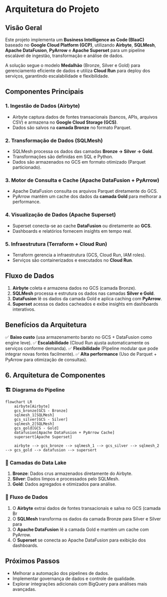 # Arquitetura do Projeto

## Visão Geral
Este projeto implementa um **Business Intelligence as Code (BIaaC)** baseado no **Google Cloud Platform (GCP)**, utilizando **Airbyte**, **SQLMesh**, **Apache DataFusion**, **PyArrow** e **Apache Superset** para um pipeline escalável de ingestão, transformação e análise de dados.

A solução segue o modelo **Medalhão** (Bronze, Silver e Gold) para gerenciamento eficiente de dados e utiliza **Cloud Run** para deploy dos serviços, garantindo escalabilidade e flexibilidade.

## **Componentes Principais**

### **1. Ingestão de Dados (Airbyte)**
- Airbyte captura dados de fontes transacionais (bancos, APIs, arquivos CSV) e armazena no **Google Cloud Storage (GCS)**.
- Dados são salvos na **camada Bronze** no formato Parquet.

### **2. Transformação de Dados (SQLMesh)**
- SQLMesh processa os dados das camadas **Bronze → Silver → Gold**.
- Transformações são definidas em SQL e Python.
- Dados são armazenados no GCS em formato otimizado (Parquet particionado).

### **3. Motor de Consulta e Cache (Apache DataFusion + PyArrow)**
- Apache DataFusion consulta os arquivos Parquet diretamente do GCS.
- PyArrow mantém um cache dos dados da **camada Gold** para melhorar a performance.

### **4. Visualização de Dados (Apache Superset)**
- Superset conecta-se ao cache **DataFusion** ou diretamente ao **GCS**.
- Dashboards e relatórios fornecem insights em tempo real.

### **5. Infraestrutura (Terraform + Cloud Run)**
- Terraform gerencia a infraestrutura (GCS, Cloud Run, IAM roles).
- Serviços são containerizados e executados no **Cloud Run**.

## **Fluxo de Dados**
1. **Airbyte** coleta e armazena dados no GCS (camada Bronze).
2. **SQLMesh** processa e estrutura os dados nas camadas **Silver e Gold**.
3. **DataFusion** lê os dados da camada Gold e aplica caching com **PyArrow**.
4. **Superset** acessa os dados cacheados e exibe insights em dashboards interativos.

## **Benefícios da Arquitetura**
✅ **Baixo custo** (usa armazenamento barato no GCS + DataFusion como engine leve).
✅ **Escalabilidade** (Cloud Run ajusta automaticamente os serviços conforme demanda).
✅ **Flexibilidade** (Pipeline modular que pode integrar novas fontes facilmente).
✅ **Alta performance** (Uso de Parquet + PyArrow para otimização de consultas).

## **6. Arquitetura de Componentes**
### 🏗 **Diagrama do Pipeline**
```mermaid
flowchart LR
    airbyte[Airbyte]
    gcs_bronze[GCS - Bronze]
    sqlmesh_1[SQLMesh]
    gcs_silver[GCS - Silver]
    sqlmesh_2[SQLMesh]
    gcs_gold[GCS - Gold]
    datafusion[Apache DataFusion + PyArrow Cache]
    supersert[Apache Superset]

    airbyte --> gcs_bronze --> sqlmesh_1 --> gcs_silver --> sqlmesh_2 --> gcs_gold --> datafusion --> supersert
```

### 🔹 **Camadas do Data Lake**
1. **Bronze**: Dados crus armazenados diretamente do Airbyte.
2. **Silver**: Dados limpos e processados pelo SQLMesh.
3. **Gold**: Dados agregados e otimizados para análise.

### 🔹 **Fluxo de Dados**
1. O **Airbyte** extrai dados de fontes transacionais e salva no GCS (camada Br
2. O **SQLMesh** transforma os dados da camada Bronze para Silver e Silver para
3. O **Apache DataFusion** lê a camada Gold e mantém um cache com PyArrow.
4. O **Superset** se conecta ao Apache DataFusion para exibição dos dashboards.

## **Próximos Passos**
- Melhorar a automação dos pipelines de dados.
- Implementar governança de dados e controle de qualidade.
- Explorar integrações adicionais com BigQuery para análises mais avançadas.
